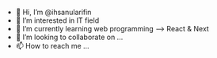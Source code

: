 - 👋 Hi, I’m @ihsanularifin
- 👀 I’m interested in IT field
- 🌱 I’m currently learning web programming --> React & Next
- 💞️ I’m looking to collaborate on ...
- 📫 How to reach me ...

<!---
ihsanularifin/ihsanularifin is a ✨ special ✨ repository because its `README.md` (this file) appears on your GitHub profile.
You can click the Preview link to take a look at your changes.
--->
